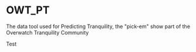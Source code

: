 # OWT_PT
The data tool used for Predicting Tranquility, the "pick-em" show part of the Overwatch Tranquility Community

Test
